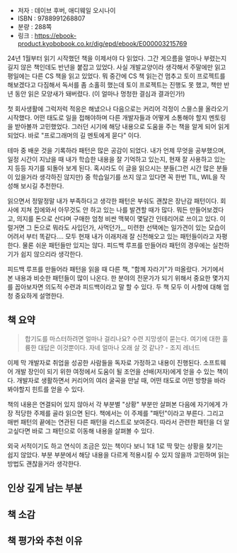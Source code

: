 
- 저자 : 데이브 후버, 애디웨일 오시나이
- ISBN : 9788991268807
- 분량 : 288쪽
- 링크 : https://ebook-product.kyobobook.co.kr/dig/epd/ebook/E000003215769

24년 1월부터 읽기 시작했던 책을 이제서야 다 읽었다. 그간 게으름을 얼마나 부렸는지 길지 않은 책인데도 반년을 붙잡고 있었다. 사실 개발교양이라 생각해서 주말에만 읽고 평일에는 다른 CS 책을 읽고 있었다. 뭐 중간에 CS 책 읽는건 멈추고 토이 프로젝트를 해보겠다고 다짐해서 독서를 좀 소홀히 했는데 토이 프로젝트는 진행도 못 했고, 책만 반년 동안 읽은 모양새가 돼버렸다. (이 얼마나 멍청한 결심과 결과인가!)

첫 회사생활에 그럭저럭 적응은 해냈으나 다음으로는 커리어 걱정이 스믈스믈 올라오기 시작했다. 어떤 태도로 일을 접해야하며 다른 개발자들과 어떻게 소통해야 할지 멘토링을 받아볼까 고민했었다. 그러던 시기에 해당 내용으로 도움을 주는 책을 알게 되어 읽게 되었다. 바로 "프로그래머의 길 멘토에게 묻다" 이다.

테마 중 배운 것을 기록하라 패턴은 많은 공감이 되었다. 내가 언제 무엇을 공부했으며, 일정 시간이 지났을 때 내가 학습한 내용을 잘 기억하고 있는지, 현재 잘 사용하고 있는지 등등 자기를 되돌아 보게 된다. 혹시라도 이 글을 읽으시는 분들(그런 시간 많은 분들이 있을거라 생각하진 않지만) 중 학습일기를 쓰지 않고 있다면 꼭 한번 TIL, WIL을 작성해 보시길 추천한다. 

읽으면서 정말정말 내가 부족하다고 생각한 패턴은 부숴도 괜찮은 장난감 패턴이다. 회사에 지쳐 집에와서 아무것도 안 하고 있는 나를 발견할 때가 많다. 뭐든 만들어보겠다고, 의지를 돈으로 산다며 구매한 엄청 비싼 맥북이 몇달간 인테리어로 쓰이고 있다. 이럴거면 그 돈으로 뭐라도 사입던가, 사먹던가,,, 미련한 선택에는 일가견이 있는 모습이 어려서 부터 똑같다.... 
모두 현재 내가 이래저래 잘 신천해오고 있는 패턴들이라고 자평한다. 물론 쉬운 패턴들만 있지는 않다. 피드백 루프를 만들어라 패턴의 경우에는 실천하기가 쉽지 않으리라 생각한다. 



피드백 루프를 만들어라 패턴을 읽을 때 다른 책, "함께 자라기"가 떠올랐다. 거기에서 본 내용과 비슷한 패턴들이 많이 나온다. 한 분야의 전문가가 되기 위해서 중요한 몇가지를 꼽아보자면 의도적 수련과 피드백이라고 말 할 수 있다. 두 책 모두 이 사항에 대해 엄청 중요하게 설명한다. 

## 책 요약

> 합기도를 마스터하려면 얼마나 걸리나요? 수련 지망생이 묻는다. 여기에 대한 훌륭한 대답은 이것뿐이다. 자네 얼마나 오래 살 것 같나? - 조지 레너드 

이제 막 개발자로 취업을 성공한 사람들을 독자로 가정하고 내용이 진행된다. 소프트웨어 개발 장인이 되기 위한 여정에서 도움이 될 조언을 선배(저자)에게 얻을 수 있는 책이다. 개발자로 생활하면서 커리어의 여러 굴곡을 만날 때, 어떤 태도로 어떤 방향을 바라봐야할지 힌트를 얻을 수 있다.

책의 내용은 연결되어 있지 않아서 각 부분별 "상황" 부분만 살펴본 다음에 자기에게 가장 적당한 주제를 골라 읽으면 된다. 책에서는 이 주제를 "패턴"이라고 부른다. 그리고 매번 패턴의 끝에는 연관된 다른 패턴을 리스트로 보여준다. 따라서 관련한 패턴을 더 알고싶다면 바로 그 패턴으로 이동해 내용을 살펴볼 수 있다.

외국 서적이기도 하고 연식이 조금은 있는 책이다 보니 1대 1로 딱 맞는 상황을 찾기는 쉽지 않았다. 부분 부분에서 해당 내용을 다르게 적용시킬 수 있지 않을까 고민하며 읽는 방법도 괜찮을거라 생각한다.

## 인상 깊게 남는 부분

## 책 소감

## 책 평가와 추천 이유
